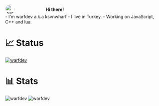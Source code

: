<div style="display: flex; align-items: center;">
  <img src="https://media.discordapp.net/attachments/1118221160946073770/1173325079074054225/CryptoPunk_9845_-_CryptoPunks___OpenSea.jpg?ex=65638b22&is=65511622&hm=8201cc2a3d7232124e5fe73f6e46b7053682157d5c879ae84b81b25f946b1544&" alt="warfdev" style="border-radius: 100%; width: 30px; height: 30
    30px; margin-right: 100px;">
  <strong>Hi there!</strong>
</div>
- I'm warfdev a.k.a ksvnwharf
- I live in Turkey.
- Working on JavaScript, C++ and lua.


# 📈 Status

[![warfdev](https://lanyard.cnrad.dev/api/754798796050923693)](https://discord.com/users/754798796050923693)

# 📊 Stats

<p><img align="left" src="https://github-readme-stats.vercel.app/api?username=warfdev&theme=tokyonight&show_icons=true&locale=en" alt="warfdev" /></p>

<p><img align="center-left" src="https://github-profile-trophy.vercel.app/?username=warfdev&theme=tokyonight" alt="warfdev" /></p>


<!--
**warfdev/warfdev** is a ✨ _special_ ✨ repository because its `README.md` (this file) appears on your GitHub profile.

Here are some ideas to get you started:

- 🔭 I’m currently working on ...
- 🌱 I’m currently learning ...
- 👯 I’m looking to collaborate on ...
- 🤔 I’m looking for help with ...
- 💬 Ask me about ...
- 📫 How to reach me: ...
- 😄 Pronouns: ...
- ⚡ Fun fact: ...
-->
